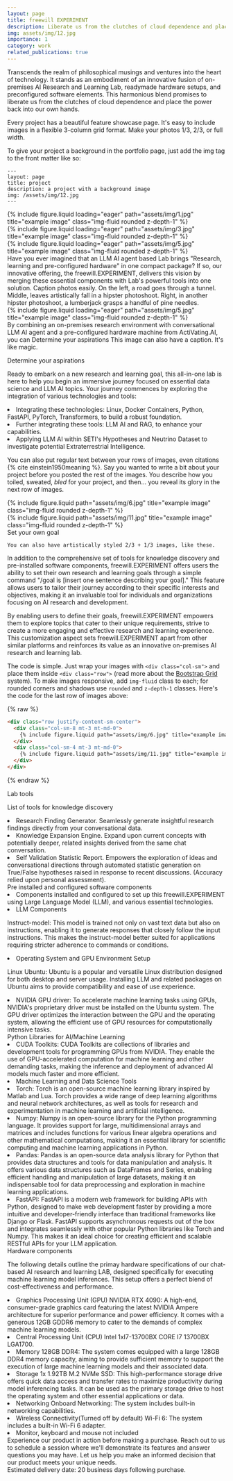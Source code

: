 ```yaml
---
layout: page
title: freewill EXPERIMENT
description: Liberate us from the clutches of cloud dependence and place the power back into our own hands.
img: assets/img/12.jpg
importance: 1
category: work
related_publications: true
---
```


Transcends the realm of philosophical musings and ventures into the heart of technology. It stands as an embodiment of an innovative fusion of on-premises AI Research and Learning Lab, readymade hardware setups, and preconfigured software elements. This harmonious blend promises to liberate us from the clutches of cloud dependence and place the power back into our own hands.

Every project has a beautiful feature showcase page.
It's easy to include images in a flexible 3-column grid format.
Make your photos 1/3, 2/3, or full width.

To give your project a background in the portfolio page, just add the img tag to the front matter like so:

    ---
    layout: page
    title: project
    description: a project with a background image
    img: /assets/img/12.jpg
    ---

<div class="row">
    <div class="col-sm mt-3 mt-md-0">
        {% include figure.liquid loading="eager" path="assets/img/1.jpg" title="example image" class="img-fluid rounded z-depth-1" %}
    </div>
    <div class="col-sm mt-3 mt-md-0">
        {% include figure.liquid loading="eager" path="assets/img/3.jpg" title="example image" class="img-fluid rounded z-depth-1" %}
    </div>
    <div class="col-sm mt-3 mt-md-0">
        {% include figure.liquid loading="eager" path="assets/img/5.jpg" title="example image" class="img-fluid rounded z-depth-1" %}
    </div>
</div>
<div class="caption">
    Have you ever imagined that an LLM AI agent based Lab brings "Research, learning and pre-configured hardware" in one compact package? If so, our innovative offering, the freewill.EXPERIMENT, delivers this vision by merging these essential components with Lab's powerful tools into one solution.
    Caption photos easily. On the left, a road goes through a tunnel. Middle, leaves artistically fall in a hipster photoshoot. Right, in another hipster photoshoot, a lumberjack grasps a handful of pine needles.
</div>
<div class="row">
    <div class="col-sm mt-3 mt-md-0">
        {% include figure.liquid loading="eager" path="assets/img/5.jpg" title="example image" class="img-fluid rounded z-depth-1" %}
    </div>
</div>
<div class="caption">
    By combining an on-premises research environment with conversational LLM AI agent and a pre-configured hardware machine from ActiVating.AI, you can
Determine your aspirations
    This image can also have a caption. It's like magic.
</div>

Determine your aspirations

Ready to embark on a new research and learning goal, this all-in-one lab is here to help you begin an immersive journey focused on essential data science and LLM AI topics. Your journey commences by exploring the integration of various technologies and tools:

<li>Integrating these technologies: Linux, Docker Containers, Python, FastAPI, PyTorch, Transformers, to build a robust foundation.</li>
<li>Further integrating these tools: LLM AI and RAG, to enhance your capabilities.</li>
<li>Applying LLM AI within SETI's Hypotheses and Neutrino Dataset to investigate potential Extraterrestrial Intelligence.</li>

You can also put regular text between your rows of images, even citations {% cite einstein1950meaning %}.
Say you wanted to write a bit about your project before you posted the rest of the images.
You describe how you toiled, sweated, _bled_ for your project, and then... you reveal its glory in the next row of images.

<div class="row justify-content-sm-center">
    <div class="col-sm-8 mt-3 mt-md-0">
        {% include figure.liquid path="assets/img/6.jpg" title="example image" class="img-fluid rounded z-depth-1" %}
    </div>
    <div class="col-sm-4 mt-3 mt-md-0">
        {% include figure.liquid path="assets/img/11.jpg" title="example image" class="img-fluid rounded z-depth-1" %}
    </div>
</div>
<div class="caption">
    Set your own goal
    
    You can also have artistically styled 2/3 + 1/3 images, like these.
</div>

In addition to the comprehensive set of tools for knowledge discovery and pre-installed software components, freewill.EXPERIMENT offers users the ability to set their own research and learning goals through a simple command "/goal is [insert one sentence describing your goal]." This feature allows users to tailor their journey according to their specific interests and objectives, making it an invaluable tool for individuals and organizations focusing on AI research and development.

By enabling users to define their goals, freewill.EXPERIMENT empowers them to explore topics that cater to their unique requirements, strive to create a more engaging and effective research and learning experience. This customization aspect sets freewill.EXPERIMENT apart from other similar platforms and reinforces its value as an innovative on-premises AI research and learning lab.

The code is simple.
Just wrap your images with `<div class="col-sm">` and place them inside `<div class="row">` (read more about the <a href="https://getbootstrap.com/docs/4.4/layout/grid/">Bootstrap Grid</a> system).
To make images responsive, add `img-fluid` class to each; for rounded corners and shadows use `rounded` and `z-depth-1` classes.
Here's the code for the last row of images above:

{% raw %}

```html
<div class="row justify-content-sm-center">
  <div class="col-sm-8 mt-3 mt-md-0">
    {% include figure.liquid path="assets/img/6.jpg" title="example image" class="img-fluid rounded z-depth-1" %}
  </div>
  <div class="col-sm-4 mt-3 mt-md-0">
    {% include figure.liquid path="assets/img/11.jpg" title="example image" class="img-fluid rounded z-depth-1" %}
  </div>
</div>
```

{% endraw %}

<div class="caption">
Lab tools
</div>

List of tools for knowledge discovery
<li>Research Finding Generator. Seamlessly generate insightful research findings directly from your conversational data.</li>
<li>Knowledge Expansion Engine. Expand upon current concepts with potentially deeper, related insights derived from the same chat conversation.</li>
<li>Self Validation Statistic Report. Empowers the exploration of ideas and conversational directions through automated statistic generation on True/False hypotheses raised in response to recent discussions. (Accuracy relied upon personal assessment).</li>

<div class="caption">
Pre installed and configured software components
</div>

<li>Components installed and configured to set up this freewill.EXPERIMENT using Large Language Model (LLM), and various essential technologies.</li>

<li>
LLM Components

Instruct-model: This model is trained not only on vast text data but also on instructions, enabling it to generate responses that closely follow the input instructions. This makes the instruct-model better suited for applications requiring stricter adherence to commands or conditions.</li>

<li>
Operating System and GPU Environment Setup

Linux Ubuntu: Ubuntu is a popular and versatile Linux distribution designed for both desktop and server usage. Installing LLM and related packages on Ubuntu aims to provide compatibility and ease of use experience.</li>

<li>
NVIDIA GPU driver: To accelerate machine learning tasks using GPUs, NVIDIA's proprietary driver must be installed on the Ubuntu system. The GPU driver optimizes the interaction between the GPU and the operating system, allowing the efficient use of GPU resources for computationally intensive tasks.</li>

<div class="caption">
Python Libraries for AI/Machine Learning
</div>

<li>
CUDA Toolkits: CUDA Toolkits are collections of libraries and development tools for programming GPUs from NVIDIA. They enable the use of GPU-accelerated computation for machine learning and other demanding tasks, making the inference and deployment of advanced AI models much faster and more efficient.</li>

<li>
Machine Learning and Data Science Tools</li>

<li>
Torch: Torch is an open-source machine learning library inspired by Matlab and Lua. Torch provides a wide range of deep learning algorithms and neural network architectures, as well as tools for research and experimentation in machine learning and artificial intelligence.</li>

<li>
Numpy: Numpy is an open-source library for the Python programming language. It provides support for large, multidimensional arrays and matrices and includes functions for various linear algebra operations and other mathematical computations, making it an essential library for scientific computing and machine learning applications in Python.</li>

<li>
Pandas: Pandas is an open-source data analysis library for Python that provides data structures and tools for data manipulation and analysis. It offers various data structures such as DataFrames and Series, enabling efficient handling and manipulation of large datasets, making it an indispensable tool for data preprocessing and exploration in machine learning applications.</li>

<li>
FastAPI: FastAPI is a modern web framework for building APIs with Python, designed to make web development faster by providing a more intuitive and developer-friendly interface than traditional frameworks like Django or Flask. FastAPI supports asynchronous requests out of the box and integrates seamlessly with other popular Python libraries like Torch and Numpy. This makes it an ideal choice for creating efficient and scalable RESTful APIs for your LLM application.</li>

<div class="caption">
Hardware components
</div>

The following details outline the primay hardware specifications of our chat-based AI research and learning LAB, designed specifically for executing machine learning model inferences. This setup offers a perfect blend of cost-effectiveness and performance.


<li>Graphics Processing Unit (GPU)
NVIDIA RTX 4090: A high-end, consumer-grade graphics card featuring the latest NVIDIA Ampere architecture for superior performance and power efficiency. It comes with a generous 12GB GDDR6 memory to cater to the demands of complex machine learning models.</li>

<li>Central Processing Unit (CPU)
Intel 1xI7-13700BX CORE I7 13700BX LGA1700.</li>

<li>Memory
128GB DDR4: The system comes equipped with a large 128GB DDR4 memory capacity, aiming to provide sufficient memory to support the execution of large machine learning models and their associated data.</li>

<li>Storage
1x 1.92TB M.2 NVMe SSD: This high-performance storage drive offers quick data access and transfer rates to maximize productivity during model inferencing tasks. It can be used as the primary storage drive to host the operating system and other essential applications or data.</li>

<li>Networking
Onboard Networking: The system includes built-in networking capabilities.</li>

<li>Wireless Connectivity(Turned off by default)
Wi-Fi 6: The system includes a built-in Wi-Fi 6 adapter.</li>


<li>Monitor, keyboard and mouse not included</li>

<div>
Experience our product in action before making a purchase. Reach out to us to schedule a session where we'll demonstrate its features and answer questions you may have. Let us help you make an informed decision that our product meets your unique needs.</div>

<div>Estimated delivery date: 20 business days following purchase.</div>


